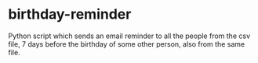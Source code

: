 # birthday-reminder
Python script which sends an email reminder to all the people from the csv file, 7 days before the birthday of some other person, also from the same file.
